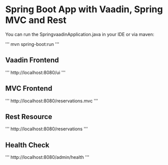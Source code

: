 # Spring Boot App with Vaadin, Spring MVC and Rest

You can run the SpringvaadinApplication.java in your IDE or via maven:

'''
mvn spring-boot:run
'''

## Vaadin Frontend
'''
http://localhost:8080/ui
'''

## MVC Frontend
'''
http://localhost:8080/reservations.mvc
'''

## Rest Resource
'''
http://localhost:8080/reservations
'''

## Health Check 
'''
http://localhost:8080/admin/health
'''